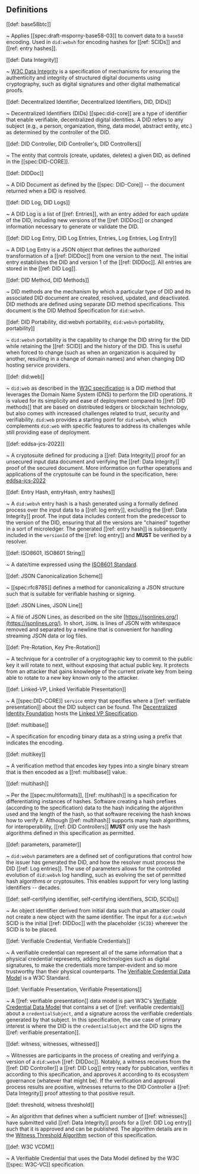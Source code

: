 ## Definitions

[[def: base58btc]]

~ Applies [[spec:draft-msporny-base58-03]] to convert
data to a `base58` encoding. Used in `did:webvh` for encoding hashes for [[ref: SCIDs]] and [[ref: entry hashes]].

[[def: Data Integrity]]

~ [W3C Data
Integrity](https://www.w3.org/community/reports/credentials/CG-FINAL-data-integrity-20220722/)
is a specification of mechanisms for ensuring the authenticity and integrity of
structured digital documents using cryptography, such as digital signatures and
other digital mathematical proofs.

[[def: Decentralized Identifier, Decentralized Identifiers, DID, DIDs]]

~ Decentralized Identifiers (DIDs) [[spec:did-core]] are a type of identifier that enable
verifiable, decentralized digital identities. A DID refers to any subject (e.g.,
a person, organization, thing, data model, abstract entity, etc.) as determined
by the controller of the DID.

[[def: DID Controller, DID Controller's, DID Controllers]]

~ The entity that controls (create, updates, deletes) a given DID, as defined
in the [[spec:DID-CORE]].

[[def: DIDDoc]]

~ A DID Document as defined by the [[spec: DID-Core]] -- the document returned when a DID is resolved.

[[def: DID Log, DID Logs]]

~ A DID Log is a list of [[ref: Entries]], with an entry added for each update of the DID,
including new versions of the [[ref: DIDDoc]] or changed information necessary to generate or validate the DID.

[[def: DID Log Entry, DID Log Entries, Entries, Log Entries, Log Entry]]

~ A DID Log Entry is a JSON object that defines the authorized
transformation of a [[ref: DIDDoc]] from one version to the next. The initial entry
establishes the DID and version 1 of the [[ref: DIDDoc]]. All entries are stored
in the [[ref: DID Log]].

[[def: DID Method, DID Methods]]

~ DID methods are the mechanism by which a particular type of DID and its
associated DID document are created, resolved, updated, and deactivated. DID
methods are defined using separate DID method specifications. This document is
the DID Method Specification for `did:webvh`.

[[def: DID Portability, did:webvh portability, `did:webvh` portability, portability]]

~ `did:webvh` portability is the capability to change the DID string for the
DID while retaining the [[ref: SCID]] and the history of the DID. This is useful
when forced to change (such as when an organization is acquired by another,
resulting in a change of domain names) and when changing DID hosting service
providers.

[[def: did:web]]

~ `did:web` as described in the [W3C specification](https://w3c-ccg.github.io/did-method-web/)
is a DID method that leverages the Domain Name System (DNS) to perform the DID operations.
It is valued for its simplicity and ease of deployment compared to [[ref: DID methods]] that are
based on distributed ledgers or blockchain technology, but also comes with increased
challenges related to trust, security and verifiability. `did:web` provides a starting point for `did:webvh`,
which complements `did:web` with specific features to address its challenges
while still providing ease of deployment.

[[def: eddsa-jcs-2022]]

~ A cryptosuite defined for producing a [[ref: Data Integrity]] proof for an
unsecured input data document and verifying the [[ref: Data Integrity]] proof of
the secured document. More information on further operations and applications of
the cryptosuite can be found in the specification, here:
[eddsa-jcs-2022](https://www.w3.org/TR/vc-di-eddsa/#eddsa-jcs-2022)

[[def: Entry Hash, entryHash, entry hashes]]

~ A `did:webvh` entry hash is a hash generated using a formally defined process
over the input data to a [[ref: log entry]], excluding the [[ref: Data Integrity]]
proof. The input data includes content from the predecessor to the
version of the DID, ensuring that all the versions are "chained" together in a
sort of microledger. The generated [[ref: entry hash]] is subsequently included in the
`versionId` of the [[ref: log entry]] and **MUST** be verified by a
resolver.

[[def: ISO8601, ISO8601 String]]

~ A date/time expressed using the [ISO8601
Standard](https://en.wikipedia.org/wiki/ISO_8601).

[[def: JSON Canonicalization Scheme]]

~ [[spec:rfc8785]] defines a method for canonicalizing a JSON
structure such that is suitable for verifiable hashing or signing.

[[def: JSON Lines, JSON Line]]

~ A file of JSON Lines, as described on the site
[https://jsonlines.org/](https://jsonlines.org/). In short, `JSONL` is lines of JSON with
whitespace removed and separated by a newline that is convenient for handling
streaming JSON data or log files.

[[def: Pre-Rotation, Key Pre-Rotation]]

~ A technique for a controller of a cryptographic key to commit to the public
key it will rotate to next, without exposing that actual public key. It protects
from an attacker that gains knowledge of the current private key from being
able to rotate to a new key known only to the attacker.

[[def: Linked-VP, Linked Verifiable Presentation]]

~ A [[spec:DID-CORE]] `service` entry that specifies where a [[ref: verifiable presentation]]
about the DID subject can be found. The [Decentralized Identity
Foundation](https://identity.foundation/) hosts the [Linked VP
Specification](https://identity.foundation/linked-vp/).

[[def: multibase]]

~ A specification for encoding binary data as a string using a prefix that
indicates the encoding.

[[def: multikey]]

~ A verification method that encodes key types into a single binary stream that
is then encoded as a [[ref: multibase]] value.

[[def: multihash]]

~ Per the [[spec:multiformats]], [[ref: multihash]] is a specification
for differentiating instances of hashes. Software creating a hash prefixes
(according to the specification) data to the hash indicating the algorithm used
and the length of the hash, so that software receiving the hash knows how to
verify it. Although [[ref: multihash]] supports many hash algorithms, for
interoperability, [[ref: DID Controllers]] **MUST** only use the hash algorithms defined
in this specification as permitted.

[[def: parameters, parameter]]

~ `did:webvh` parameters are a defined set of configurations that control how the
issuer has generated the DID, and how the resolver must process the DID [[ref:
Log entries]]. The use of parameters allows for the controlled evolution of
`did:webvh` log handling, such as evolving the set of permitted hash algorithms or
cryptosuites. This enables support for very long lasting identifiers -- decades.

[[def: self-certifying identifier, self-certifying identifiers, SCID, SCIDs]]

~ An object identifier derived from initial data such that an attacker could not
create a new object with the same identifier. The input for a `did:webvh` SCID is
the initial [[ref: DIDDoc]] with the placeholder `{SCID}` wherever the SCID is to be
placed.

[[def: Verifiable Credential, Verifiable Credentials]]

~ A verifiable credential can represent all of the same information that a physical credential represents, adding technologies such as digital signatures, to make the credentials more tamper-evident and so more trustworthy than their physical counterparts. The [Verifiable Credential Data Model](https://www.w3.org/TR/vc-data-model/) is a W3C Standard.

[[def: Verifiable Presentation, Verifiable Presentations]]

~ A [[ref: verifiable presentation]] data model is part W3C's [Verifiable Credential Data
Model](https://www.w3.org/TR/vc-data-model/) that contains a set of [[ref:
verifiable credentials]] about a `credentialSubject`, and a signature across the
verifiable credentials generated by that subject. In this specification, the use
case of primary interest is where the DID is the `credentialSubject` and the DID
signs the [[ref: verifiable presentation]].

[[def: witness, witnesses, witnessed]]

~ Witnesses are participants in the process of creating and verifying a version
of a `did:webvh` [[ref: DIDDoc]]. Notably, a witness receives from the [[ref: DID Controller]] a [[ref: DID
Log]] entry ready for publication, verifies it according to this specification,
and approves it according to its ecosystem governance (whatever that might be). If the verification and
approval process results are positive, witnesses returns to the DID Controller a [[ref: Data Integrity]] proof
attesting to that positive result.

[[def: threshold, witness threshold]]

~ An algorithm that defines when a sufficient number of [[ref: witnesses]] have
submitted valid [[ref: Data Integrity]] proofs for a [[ref: DID Log entry]] such
that it is approved and can be published. The algorithm details are in the
[Witness Threshold Algorithm](#witness-threshold-algorithm) section of this
specification.

[[def: W3C VCDM]]

~ A Verifiable Credential that uses the Data Model defined by the W3C [[spec: W3C-VC]] specification.
